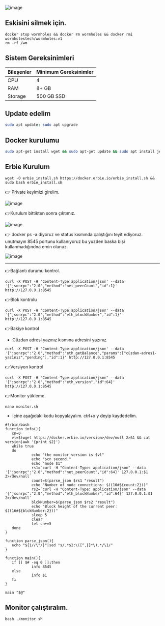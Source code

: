![image](https://github.com/molla202/Erbie/assets/91562185/86d772c9-639f-4b54-8858-5b0b358e18eb)



## Eskisini silmek için.
```
docker stop wormholes && docker rm wormholes && docker rmi wormholestech/wormholes:v1
rm -rf /wm
```
## Sistem Gereksinimleri
| Bileşenler | Minimum Gereksinimler | 
| ------------ | ------------ |
| CPU |	4|
| RAM	| 8+ GB |
| Storage	| 500 GB SSD |

## Update edelim
```bash
sudo apt update; sudo apt upgrade 
```
## Docker kurulumu
```bash
sudo apt-get install wget && sudo apt-get update && sudo apt install jq git && sudo apt install apt-transport-https ca-certificates curl software-properties-common -y && curl -fsSL https://download.docker.com/linux/ubuntu/gpg | sudo apt-key add - && sudo add-apt-repository "deb [arch=amd64] https://download.docker.com/linux/ubuntu focal stable" && sudo apt-get install docker-ce docker-ce-cli containerd.io docker-compose-plugin && sudo apt-get install docker-compose-plugin 

```
## Erbie Kurulum
```
wget -O erbie_install.sh https://docker.erbie.io/erbie_install.sh && sudo bash erbie_install.sh
```

👉 Private keyimizi girelim.

![image](https://github.com/molla202/Erbie/assets/91562185/98bf6fcc-67c6-4470-84ba-b4ac3298d470)

👉Kurulum bittikten sonra çıktımız.

![image](https://github.com/molla202/Erbie/assets/91562185/28e40ee6-0bfa-485c-a7f2-71aebdfa27bf)

👉 docker ps -a diyoruz ve status kısmında çalıştığını teyit ediyoruz. unutmayın 8545 portunu kullanıyoruz bu yuzden baska bişi kullanmadığındna emin olunuz.

![image](https://github.com/molla202/Erbie/assets/91562185/7f47a89c-f9c6-4139-843a-e7686606688b)

--------------------



👉Bağlantı durumu kontrol.
```
curl -X POST -H 'Content-Type:application/json' --data '{"jsonrpc":"2.0","method":"net_peerCount","id":1}' http://127.0.0.1:8545
```
👉Blok kontrolu
```
curl -X POST -H 'Content-Type:application/json' --data '{"jsonrpc":"2.0","method":"eth_blockNumber","id":1}' http://127.0.0.1:8545
```
👉Bakiye kontrol

- Cüzdan adresi yazınız kısmına adresini yazınız.
```
curl -X POST -H 'Content-Type:application/json' --data '{"jsonrpc":"2.0","method":"eth_getBalance","params":["cüzdan-adresi-yazınız","pending"],"id":1}' http://127.0.0.1:8545
```
👉Versiyon kontrol
```
curl -X POST -H "Content-Type:application/json" --data '{"jsonrpc":"2.0","method":"eth_version","id":64}' http://127.0.0.1:8545
```


👉Monitor yükleme.
```
nano monitor.sh
```
- içine aşağıdaki kodu kopyalayalım. ctrl+x y deyip kaydedelim.
```
#!/bin/bash
function info(){
   cn=0
   vl=$(wget https://docker.erbie.io/version>/dev/null 2>&1 && cat version|awk '{print $2}')
   while true
   do
            echo "the monitor version is $vl"
            echo "$cn second."
            echo "node $1"
            rs1=`curl -H "Content-Type: application/json" --data '{"jsonrpc":"2.0","method":"net_peerCount","id":64}' 127.0.0.1:$1 2>/dev/null`
            count=$(parse_json $rs1 "result")
            echo "Number of node connections: $((16#${count:2}))"
            rs2=`curl -H "Content-Type: application/json" --data '{"jsonrpc":"2.0","method":"eth_blockNumber","id":64}' 127.0.0.1:$1 2>/dev/null`
            blckNumber=$(parse_json $rs2 "result")
            echo "Block height of the current peer: $((16#${blckNumber:2}))"
            sleep 5
            clear
            let cn+=5
   done
}

function parse_json(){
   echo "${1//\"/}"|sed "s/.*$2:\([^,}]*\).*/\1/"
}

function main(){
   if [[ $# -eq 0 ]];then
            info 8545
   else
            info $1
   fi
}

main "$@"
```

## Monitor çalıştıralım.
```
bash ./monitor.sh
```
